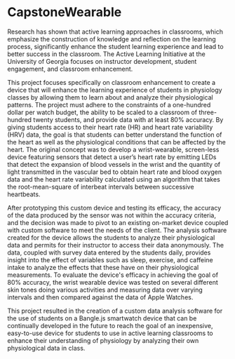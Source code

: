 # CapstoneWearable
Research has shown that active learning approaches in classrooms, which emphasize the construction of knowledge and reflection on the learning process, significantly enhance the student learning experience and lead to better success in the classroom. The Active Learning Initiative at the University of Georgia focuses on instructor development, student engagement, and classroom enhancement. 

This project focuses specifically on classroom enhancement to create a device that will enhance the learning experience of students in physiology classes by allowing them to learn about and analyze their physiological patterns. The project must adhere to the constraints of a one-hundred dollar per watch budget, the ability to be scaled to a classroom of three-hundred twenty students, and provide data with at least 80% accuracy. By giving students access to their heart rate (HR) and heart rate variability (HRV) data, the goal is that students can better understand the function of the heart as well as the physiological conditions that can be affected by the heart. The original concept was to develop a wrist-wearable, screen-less device featuring sensors that detect a user’s heart rate by emitting LEDs that detect the expansion of blood vessels in the wrist and the quantity of light transmitted in the vascular bed to obtain heart rate and blood oxygen data and the heart rate variability calculated using an algorithm that takes the root-mean-square of interbeat intervals between successive heartbeats. 

After prototyping this custom device and testing its efficacy, the accuracy of the data produced by the sensor was not within the accuracy criteria, and the decision was made to pivot to an existing on-market device coupled with custom software to meet the needs of the client. The analysis software created for the device allows the students to analyze their physiological data and permits for their instructor to access their data anonymously. The data, coupled with survey data entered by the students daily, provides insight into the effect of variables such as sleep, exercise, and caffeine intake to analyze the effects that these have on their physiological measurements. To evaluate the device's efficacy in achieving the goal of 80% accuracy, the wrist wearable device was tested on several different skin tones doing various activities and measuring data over varying intervals and then compared against the data of Apple Watches. 

This project resulted in the creation of a custom data analysis software for the use of students on a Bangle.js smartwatch device that can be continually developed in the future to reach the goal of an inexpensive, easy-to-use device for students to use in active learning classrooms to enhance their understanding of physiology by analyzing their own physiological data in class.
